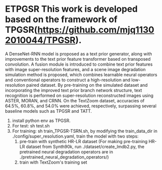 # ETPGSR  This work is developed based on the framework of TPGSR(https://github.com/mjq11302010044/TPGSR).
A DenseNet-RNN model is proposed as a text prior generator, along with improvements to the text prior feature transformer based on transposed convolution. A fusion module is introduced to combine text prior features with image super-resolution features, and a scene image degradation simulation method is proposed, which combines learnable neural operators and conventional operators to construct a high-resolution and low-resolution paired dataset. By pre-training on the simulated dataset and incorporating the improved text prior branch network structure, text recognition is performed on super-resolution reconstructed images using ASTER, MORAN, and CRNN. On the TextZoom dataset, accuracies of 64.5%, 60.8%, and 54.0% were achieved, respectively, surpassing several baseline models such as TPGSR and TATT. 


1. install python env as TPGSR. 
2. For test:  sh test.sh
3. For training: sh train_TPGSR-TSRN.sh, by modifying  the train_data_dir in ./config/super_resolution.yaml,  train the model with two steps:
    1) pre-train with synthetic HR-LR dataset (For making pre-training HR-LR dataset from Synth90k, run  ./dataset/create_lmdb2.py, the pretrained neural degradation operators are in ./pretrained_neural_degradation_operators/)
     2) train with TextZoom's training set 
